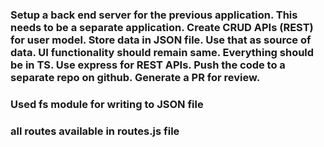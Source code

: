 ### Setup a back end server for the previous application. This needs to be a separate application. Create CRUD APIs (REST) for user model. Store data in JSON file. Use that as source of data. UI functionality should remain same. Everything should be in TS. Use express for REST APIs. Push the code to a separate repo on github. Generate a PR for review.

### Used fs module for writing to JSON file

### all routes available in routes.js file
